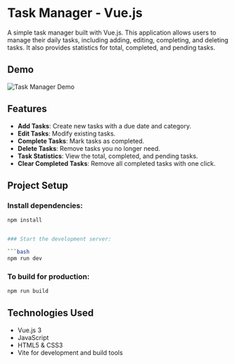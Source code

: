 # Task Manager - Vue.js

A simple task manager built with Vue.js. This application allows users to manage their daily tasks, including adding, editing, completing, and deleting tasks. It also provides statistics for total, completed, and pending tasks.

## Demo

![Task Manager Demo](./DEMO_PIC/Demopic.png)

## Features

- **Add Tasks**: Create new tasks with a due date and category.
- **Edit Tasks**: Modify existing tasks.
- **Complete Tasks**: Mark tasks as completed.
- **Delete Tasks**: Remove tasks you no longer need.
- **Task Statistics**: View the total, completed, and pending tasks.
- **Clear Completed Tasks**: Remove all completed tasks with one click.

## Project Setup

### Install dependencies:

```bash
npm install


### Start the development server:

```bash
npm run dev
```

### To build for production:

```bash
npm run build
```

## Technologies Used

- Vue.js 3
- JavaScript
- HTML5 & CSS3
- Vite for development and build tools
```
